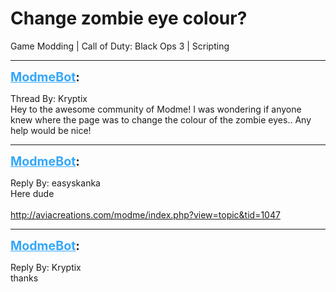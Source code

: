 # Change zombie eye colour?
Game Modding | Call of Duty: Black Ops 3 | Scripting

---
<strong style="font-size: 1.4em;"><span style="text-decoration: underline;text-decoration-color: #34a7f9;"><span style="color:#34a7f9;">ModmeBot</span></span>:</strong>

<p>Thread By: Kryptix<br />Hey to the awesome community of Modme! I was wondering if anyone knew where the page was to change the colour of the zombie eyes.. Any help would be nice!</p>

---
<strong style="font-size: 1.4em;"><span style="text-decoration: underline;text-decoration-color: #34a7f9;"><span style="color:#34a7f9;">ModmeBot</span></span>:</strong>

<p>Reply By: easyskanka<br />Here dude<br /> <br /><a href="http://aviacreations.com/modme/index.php?view=topic&tid=1047">http://aviacreations.com/modme/index.php?view=topic&amp;tid=1047</a></p>

---
<strong style="font-size: 1.4em;"><span style="text-decoration: underline;text-decoration-color: #34a7f9;"><span style="color:#34a7f9;">ModmeBot</span></span>:</strong>

<p>Reply By: Kryptix<br />thanks</p>
